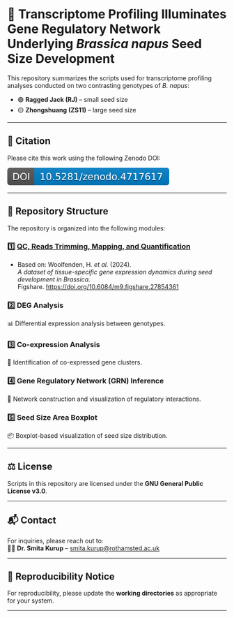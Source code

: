 # 🌱 Transcriptome Profiling Illuminates Gene Regulatory Network Underlying *Brassica napus* Seed Size Development  

This repository summarizes the scripts used for transcriptome profiling analyses conducted on two contrasting genotypes of *B. napus*:  
- 🟢 **Ragged Jack (RJ)** – small seed size  
- 🟡 **Zhongshuang (ZS11)** – large seed size  

---

## 📖 Citation  

Please cite this work using the following Zenodo DOI:  

[![DOI](https://github.com/Yedomon/Yedomon-Genome_Assembly_Fusarium_oxysporum_f.sp._sesami/blob/main/zenodo.4717617.svg)](https://zenodo.org/badge/latestdoi/322282589)  

---

## 📂 Repository Structure  

The repository is organized into the following modules:  

### 1️⃣ [QC, Reads Trimming, Mapping, and Quantification](https://github.com/Yedomon/Yedomon-Genome_Assembly_Fusarium_oxysporum_f.sp._sesami/tree/main/01.Genome_size_estimation)  
- Based on: Woolfenden, H. *et al.* (2024).  
  *A dataset of tissue-specific gene expression dynamics during seed development in Brassica.*  
  Figshare. https://doi.org/10.6084/m9.figshare.27854361  

### 2️⃣ DEG Analysis  
📊 Differential expression analysis between genotypes.  

### 3️⃣ Co-expression Analysis  
🤝 Identification of co-expressed gene clusters.  

### 4️⃣ Gene Regulatory Network (GRN) Inference  
🧠 Network construction and visualization of regulatory interactions.  

### 5️⃣ Seed Size Area Boxplot  
📦 Boxplot-based visualization of seed size distribution.  

---

## ⚖️ License  
Scripts in this repository are licensed under the **GNU General Public License v3.0**.  

---

## 📬 Contact  
For inquiries, please reach out to:  
👩‍🔬 **Dr. Smita Kurup** – [smita.kurup@rothamsted.ac.uk](mailto:smita.kurup@rothamsted.ac.uk)  

---

## 🔄 Reproducibility Notice  
For reproducibility, please update the **working directories** as appropriate for your system.  

---
